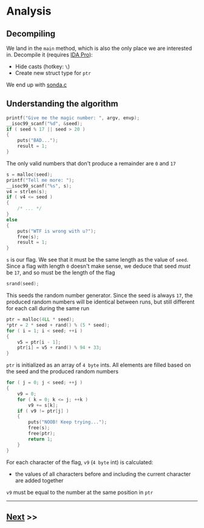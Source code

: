 # Analysis

## Decompiling
We land in the `main` method, which is also the only place we are interested in. Decompile it (requires [IDA Pro](https://www.hex-rays.com/products/ida/index.shtml)):
- Hide casts (hotkey: `\`)
- Create new struct type for `ptr`

We end up with [sonda.c](sonda.c)

## Understanding the algorithm
```c
printf("Give me the magic number: ", argv, envp);
__isoc99_scanf("%d", &seed);
if ( seed % 17 || seed > 20 )
{
    puts("BAD...");
    result = 1;
}
```
The only valid numbers that don't produce a remainder are `0` and `17`

```c
s = malloc(seed);
printf("Tell me more: ");
__isoc99_scanf("%s", s);
v4 = strlen(s);
if ( v4 <= seed )
{
    /* ... */
}
else
{
    puts("WTF is wrong with u?");
    free(s);
    result = 1;
}
```

`s` is our flag. We see that it must be the same length as the value of `seed`. Since a flag with length `0` doesn't make sense, we deduce that seed _must_ be `17`, and so must be the length of the flag


```c
srand(seed);
```

This seeds the random number generator. Since the seed is always `17`, the produced random numbers will be identical between runs, but still different for each call during the same run

```c
ptr = malloc(4LL * seed);
*ptr = 2 * seed + rand() % (5 * seed);
for ( i = 1; i < seed; ++i )
{
    v5 = ptr[i - 1];
    ptr[i] = v5 + rand() % 94 + 33;
}
```

`ptr` is initialized as an array of `4 byte` ints. All elements are filled based on the seed and the produced random numbers

```c
for ( j = 0; j < seed; ++j )
{
    v9 = 0;
    for ( k = 0; k <= j; ++k )
        v9 += s[k];
    if ( v9 != ptr[j] )
    {
        puts("NOOB! Keep trying...");
        free(s);
        free(ptr);
        return 1;
    }
}
```

For each character of the flag, `v9` (`4 byte` int) is calculated:  
- the values of all characters before and including the current character are added together

`v9` must be equal to the number at the same position in `ptr`

---
## [Next](SOLUTION_2.md) >>
